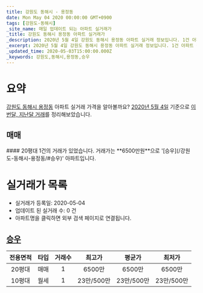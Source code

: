 ```yaml
---
title: 강원도 동해시 - 용정동
date: Mon May 04 2020 00:00:00 GMT+0900
tags: [강원도-동해시]
_site_name: 매일 업데이트 되는 아파트 실거래가
_title: 강원도 동해시 용정동 아파트 실거래가
_description: 2020년 5월 4일 강원도 동해시 용정동 아파트 실거래 정보입니다. 1건 아파트 정보가 있습니다.
_excerpt: 2020년 5월 4일 강원도 동해시 용정동 아파트 실거래 정보입니다. 1건 아파트 정보가 있습니다.
_updated_time: 2020-05-03T15:00:00.000Z
_keywords: 강원도,동해시,용정동,승우
---
```





# 요약
<ins>강원도 동해시 용정동</ins> 아파트 실거래 가격을 알아볼까요? <ins>2020년 5월 4일</ins> 기준으로 <ins>이번달, 지난달 거래</ins>를 정리해보았습니다.

## 매매
<div class="container">
<div class="twelve columns" markdown="1">
#### 20평대
1건의 거래가 있었습니다. 거래가는 **6500만원**으로 '[승우](/강원도-동해시-용정동/#승우)' 아파트입니다.
</div>
</div>



# 실거래가 목록
- 실거래가 등록일: 2020-05-04
- 업데이트 된 실거래 수: 0 건
- 아파트명을 클릭하면 외부 검색 페이지로 연결됩니다.

## [승우](#승우)

|전용면적|타입|거래수|최고가|평균가|최저가|
|:---:|:---:|:---:|:---:|:---:|:---:|
|20평대|<span class="deal-type-1">매매</span>|1|6500만|6500만|6500만|
|10평대|<span class="deal-type-3">월세</span>|1|23만/500만|23만/500만|23만/500만|

<br/>



